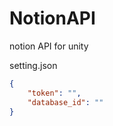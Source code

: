 # NotionAPI
 notion API for unity

setting.json
```json
{
    "token": "",
    "database_id": ""
}
```
